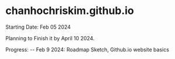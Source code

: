 # chanhochriskim.github.io

Starting Date: Feb 05 2024

Planning to Finish it by April 10 2024.

Progress:
-- Feb 9 2024: Roadmap Sketch, Github.io website basics 
